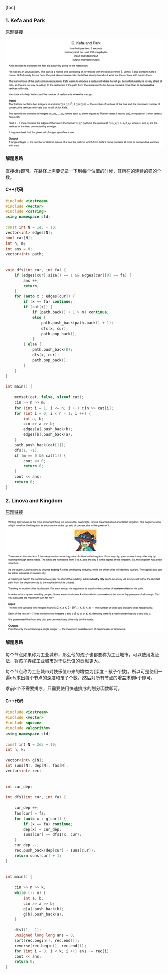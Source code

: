 [toc]

### 1. Kefa and Park

[原题链接]()

![image-20200913233610656](images/01.png)

#### 解题思路

直接dfs即可。在路径上需要记录一下到每个位置的时候，其所在的连续的猫的个数。

#### C++代码

```c++
#include <iostream>
#include <vector>
#include <cstring>
using namespace std;

const int N = 1e5 + 10;
vector<int> edges[N];
bool cat[N];
int n, m;
int ans = 0;
vector<int> path;


void dfs(int cur, int fa) {
    if (edges[cur].size() == 1 && edges[cur][0] == fa) {
        ans ++;
        return;
    }
    for (auto x : edges[cur]) {
        if (x == fa) continue;
        if (cat[x]) {
            if (path.back() + 1 > m) continue;
            else {
                path.push_back(path.back() + 1);
                dfs(x, cur);
                path.pop_back();
            }
        } else {
            path.push_back(0);
            dfs(x, cur);
            path.pop_back();
        }
    }
}

int main() {

    memset(cat, false, sizeof cat);
    cin >> n >> m;
    for (int i = 1; i <= n; i ++) cin >> cat[i];
    for (int i = 0; i < n - 1; i ++) {
        int a, b;
        cin >> a >> b;
        edges[a].push_back(b);
        edges[b].push_back(a);
    }
    path.push_back(cat[1]);
    dfs(1, -1);
    if (m == 0 && cat[1]) {
        cout << 0;
        return 0;
    }
    cout << ans;
    return 0;
}
```

### 2. Linova and Kingdom

[原题链接](https://codeforces.com/problemset/problem/1336/A)

![image-20200916230805677](images/02.png)

#### 解题思路

每个节点如果称为工业城市，那么他的孩子也都要称为工业城市，可以使用发证法，将孩子弄成工业城市对于快乐值的贡献更大。

每个节点称为工业城市对快乐值带来的增益为(深度 - 孩子个数)。所以可是使用一遍dfs求出每个节点的深度和孩子个数，然后对所有节点的增益求前k个即可。

求前k个不需要排序，只需要使用快速排序的划分函数即可。

#### C++代码

```c++
#include <iostream>
#include <vector>
#include <queue>
#include <algorithm>
using namespace std;

const int N = 2e5 + 10;
int n, k;

vector<int> g[N];
int suns[N], dep[N], fas[N];
vector<int> rec;


int cur_dep;

int dfs1(int cur, int fa) {
    
    cur_dep ++;
    fas[cur] = fa;
    for (auto x : g[cur]) {
        if (x == fa) continue;
        dep[x] = cur_dep;
        suns[cur] += dfs1(x, cur);
    }
    cur_dep --;
    rec.push_back(dep[cur] - suns[cur]);
    return suns[cur] + 1;
}


int main() {
    
    cin >> n >> k;
    while (-- n) {
        int a, b;
        cin >> a >> b;
        g[a].push_back(b);
        g[b].push_back(a);
    }
    
    dfs1(1, -1);
    unsigned long long ans = 0;
    sort(rec.begin(), rec.end());
    reverse(rec.begin(), rec.end());
    for (int i = 0; i < k; i ++) ans += rec[i];
    cout << ans;
    return 0;
}
```

